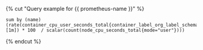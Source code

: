 {% cut "Query example for {{ prometheus-name }}" %}

```
sum by (name) (rate(container_cpu_user_seconds_total{container_label_org_label_schema_group="monitoring"}[1m]) * 100  / scalar(count(node_cpu_seconds_total{mode="user"})))
```

{% endcut %}